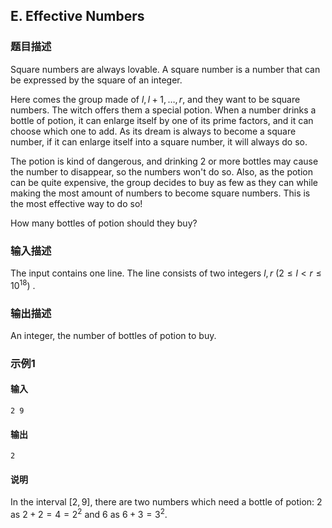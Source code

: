 ## E. Effective Numbers

### 题目描述

Square numbers are always lovable. A square number is a number that can
be expressed by the square of an integer.

Here comes the group made of $l,l+1,\dots,r$,
and they want to be square numbers. The witch offers them a special
potion. When a number drinks a bottle of potion, it can enlarge itself
by one of its prime factors, and it can choose which one to add. As its
dream is always to become a square number, if it can enlarge itself into
a square number, it will always do so.

The potion is kind of dangerous, and drinking $2$ or more bottles may cause the number to
disappear, so the numbers won\'t do so. Also, as the potion can be quite
expensive, the group decides to buy as few as they can while making the
most amount of numbers to become square numbers. This is the most
effective way to do so!

How many bottles of potion should they buy?

### 输入描述

The input contains one line. The line consists of two integers $l,r\ (2\leq l\lt r\leq 10^{18})$ .

### 输出描述

An integer, the number of bottles of potion to buy.

### 示例1

#### 输入

```plain
2 9
```

#### 输出

```plain
2
```

#### 说明

In the interval $[2,9]$, there are two
numbers which need a bottle of potion: $2$ as $2+2=4=2^2$ and $6$ as $6+3=3^2$.
